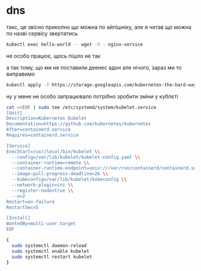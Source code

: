 # dns

такс, це звісно приколно що можна по айпішніку, але я читав що можна по назві сервісу звертатись

```bash
kubectl exec hello-world -- wget -O - nginx-service
```

не особо працює, щось пішло не так

а так тому, що ми не поставили деенес адон
але нічого, зараз ми то виправимо

```bash
kubectl apply -f https://storage.googleapis.com/kubernetes-the-hard-way/coredns-1.8.yaml
```

ну у мене не особо запрацювало
потрібно зробити зміни у кублєті
```bash
cat <<EOF | sudo tee /etc/systemd/system/kubelet.service
[Unit]
Description=Kubernetes Kubelet
Documentation=https://github.com/kubernetes/kubernetes
After=containerd.service
Requires=containerd.service

[Service]
ExecStart=/usr/local/bin/kubelet \\
  --config=/var/lib/kubelet/kubelet-config.yaml \\
  --container-runtime=remote \\
  --container-runtime-endpoint=unix:///var/run/containerd/containerd.sock \\
  --image-pull-progress-deadline=2m \\
  --kubeconfig=/var/lib/kubelet/kubeconfig \\
  --network-plugin=cni \\
  --register-node=true \\
  --v=2
Restart=on-failure
RestartSec=5

[Install]
WantedBy=multi-user.target
EOF
```

```bash
{
  sudo systemctl daemon-reload
  sudo systemctl enable kubelet
  sudo systemctl restart kubelet
}
```